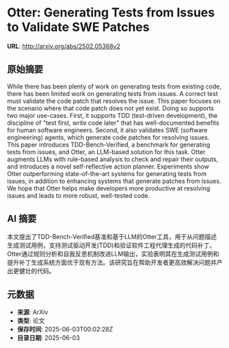 # Otter: Generating Tests from Issues to Validate SWE Patches

**URL**: http://arxiv.org/abs/2502.05368v2

## 原始摘要

While there has been plenty of work on generating tests from existing code,
there has been limited work on generating tests from issues. A correct test
must validate the code patch that resolves the issue. This paper focuses on the
scenario where that code patch does not yet exist. Doing so supports two major
use-cases. First, it supports TDD (test-driven development), the discipline of
"test first, write code later" that has well-documented benefits for human
software engineers. Second, it also validates SWE (software engineering)
agents, which generate code patches for resolving issues. This paper introduces
TDD-Bench-Verified, a benchmark for generating tests from issues, and Otter, an
LLM-based solution for this task. Otter augments LLMs with rule-based analysis
to check and repair their outputs, and introduces a novel self-reflective
action planner. Experiments show Otter outperforming state-of-the-art systems
for generating tests from issues, in addition to enhancing systems that
generate patches from issues. We hope that Otter helps make developers more
productive at resolving issues and leads to more robust, well-tested code.


## AI 摘要

本文提出了TDD-Bench-Verified基准和基于LLM的Otter工具，用于从问题描述生成测试用例，支持测试驱动开发(TDD)和验证软件工程代理生成的代码补丁。Otter通过规则分析和自我反思机制改进LLM输出，实验表明其在生成测试用例和提升补丁生成系统方面优于现有方法。该研究旨在帮助开发者更高效解决问题并产出更健壮的代码。

## 元数据

- **来源**: ArXiv
- **类型**: 论文
- **保存时间**: 2025-06-03T00:02:28Z
- **目录日期**: 2025-06-03
